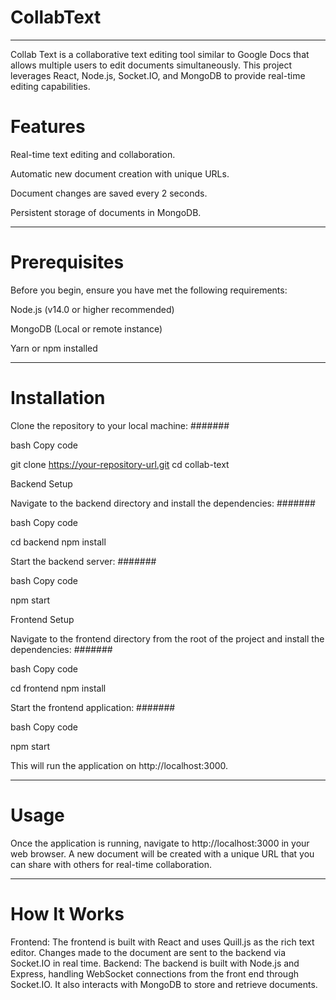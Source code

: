﻿# CollabText

-------------------------------
Collab Text is a collaborative text editing tool similar to Google Docs that allows multiple users to edit documents simultaneously. This project leverages React, Node.js, Socket.IO, and MongoDB to provide real-time editing capabilities.

# Features
Real-time text editing and collaboration.

Automatic new document creation with unique URLs.

Document changes are saved every 2 seconds.

Persistent storage of documents in MongoDB.

-------------------------------

# Prerequisites

Before you begin, ensure you have met the following requirements:

Node.js (v14.0 or higher recommended)

MongoDB (Local or remote instance)

Yarn or npm installed

-------------------------------


# Installation

Clone the repository to your local machine:
#######

bash Copy code

git clone https://your-repository-url.git
cd collab-text


Backend Setup

Navigate to the backend directory and install the dependencies:
#######

bash Copy code

cd backend
npm install

Start the backend server:
#######

bash Copy code

npm start

Frontend Setup

Navigate to the frontend directory from the root of the project and install the dependencies:
#######

bash Copy code

cd frontend
npm install

Start the frontend application:
#######

bash Copy code

npm start

This will run the application on http://localhost:3000.

-------------------------------


# Usage

Once the application is running, navigate to http://localhost:3000 in your web browser. A new document will be created with a unique URL that you can share with others for real-time collaboration.

-------------------------------


# How It Works

Frontend: The frontend is built with React and uses Quill.js as the rich text editor. Changes made to the document are sent to the backend via Socket.IO in real time.
Backend: The backend is built with Node.js and Express, handling WebSocket connections from the front end through Socket.IO. It also interacts with MongoDB to store and retrieve documents.
